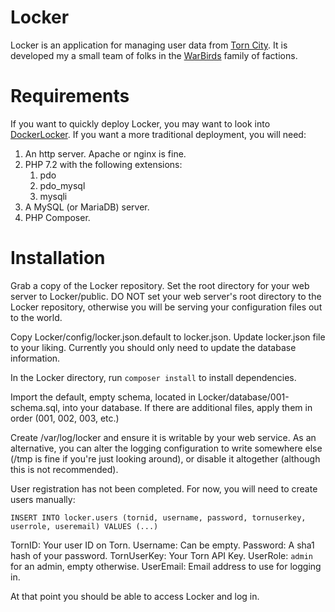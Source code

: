 # Locker
Locker is an application for managing user data from [Torn City](https://https://www.torn.com/2011760). It is developed my a small team of folks in the [WarBirds](https://www.torn.com/factions.php?step=profile&ID=13784) family of factions.

# Requirements
If you want to quickly deploy Locker, you may want to look into [DockerLocker](https://github.com/AKermodeBear/docker-locker). If you want a more traditional deployment, you will need:

 1. An http server. Apache or nginx is fine.
 2. PHP 7.2 with the following extensions:
	 1. pdo
	 2. pdo_mysql
	 3. mysqli
 3. A MySQL (or MariaDB) server.
 4. PHP Composer.

# Installation

Grab a copy of the Locker repository. Set the root directory for your web server to Locker/public. DO NOT set your web server's root directory to the Locker repository, otherwise you will be serving your configuration files out to the world.

Copy Locker/config/locker.json.default to locker.json. Update locker.json file to your liking. Currently you should only need to update the database information.

In the Locker directory, run `composer install` to install dependencies.

Import the default, empty schema, located in Locker/database/001-schema.sql, into your database. If there are additional files, apply them in order (001, 002, 003, etc.)

Create /var/log/locker and ensure it is writable by your web service. As an alternative, you can alter the logging configuration to write somewhere else (/tmp is fine if you're just looking around), or disable it altogether (although this is not recommended).

User registration has not been completed. For now, you will need to create users manually:

`INSERT INTO locker.users (tornid, username, password, tornuserkey, userrole, useremail) VALUES (...)`

TornID: Your user ID on Torn.
Username: Can be empty.
Password: A sha1 hash of your password.
TornUserKey: Your Torn API Key.
UserRole: `admin` for an admin, empty otherwise.
UserEmail: Email address to use for logging in.

At that point you should be able to access Locker and log in.